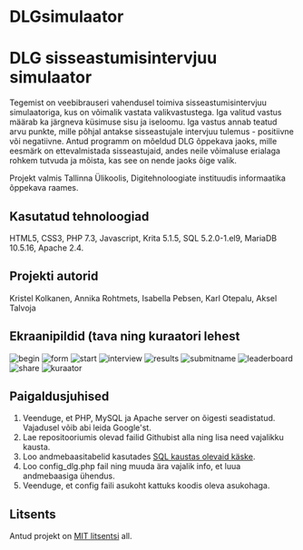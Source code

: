 # DLGsimulaator
# DLG sisseastumisintervjuu simulaator

Tegemist on veebibrauseri vahendusel toimiva sisseastumisintervjuu simulaatoriga, kus on võimalik vastata valikvastustega. Iga valitud vastus määrab ka järgneva küsimuse sisu ja iseloomu. Iga vastus annab teatud arvu punkte, mille põhjal antakse sisseastujale intervjuu tulemus - positiivne või negatiivne. 
Antud programm on mõeldud DLG õppekava jaoks, mille eesmärk on ettevalmistada sisseastujaid, andes neile võimaluse erialaga rohkem tutvuda ja mõista, kas see on nende jaoks õige valik.

Projekt valmis Tallinna Ülikoolis, Digitehnoloogiate instituudis informaatika õppekava raames.

## Kasutatud tehnoloogiad

HTML5, CSS3, PHP 7.3, Javascript, Krita 5.1.5, SQL 5.2.0-1.el9, MariaDB 10.5.16, Apache 2.4.

## Projekti autorid

Kristel Kolkanen, Annika Rohtmets, Isabella Pebsen, Karl Otepalu, Aksel Talvoja

## Ekraanipildid (tava ning kuraatori lehest

![begin](https://github.com/KOtepalu/DLGsimulaator/assets/93727374/7f38ade3-4c89-49fa-986c-c01179f60632)
![form](https://github.com/KOtepalu/DLGsimulaator/assets/93727374/cd9e37c9-a3ca-4a62-9bee-c5326b5fae31)
![start](https://github.com/KOtepalu/DLGsimulaator/assets/93727374/0eea1cac-dde0-4e40-95d9-55dc35634cf4)
![interview](https://github.com/KOtepalu/DLGsimulaator/assets/93727374/280ef8d6-41ff-4aa6-b062-115e8d27889b)
![results](https://github.com/KOtepalu/DLGsimulaator/assets/93727374/247d0370-bc66-4aa7-8cea-d40b3e388136)
![submitname](https://github.com/KOtepalu/DLGsimulaator/assets/93727374/c9aa91b2-0180-4c08-99bd-6d522b09b4bd)
![leaderboard](https://github.com/KOtepalu/DLGsimulaator/assets/93727374/e1475862-f4b9-46b3-bb48-a8d325f69476)
![share](https://github.com/KOtepalu/DLGsimulaator/assets/93727374/6bc9218c-e3e9-45af-a840-94dc9d26b448)
![kuraator](https://github.com/KOtepalu/DLGsimulaator/assets/93727374/e491294a-3e73-45be-ab0c-b41ff06357ef)

## Paigaldusjuhised

1. Veenduge, et PHP, MySQL ja Apache server on õigesti seadistatud. Vajadusel võib abi leida Google'st. 
2. Lae repositooriumis olevad failid Githubist alla ning   lisa need vajalikku kausta.
3. Loo andmebaasitabelid kasutades [SQL kaustas olevaid käske](https://github.com/KOtepalu/DLGsimulaator/blob/main/if22_DLGsimulaator.sql).
4. Loo config_dlg.php fail ning muuda ära vajalik info, et luua andmebaasiga ühendus.
5. Veenduge, et config faili asukoht kattuks koodis oleva asukohaga.

## Litsents

Antud projekt on [MIT litsentsi](https://github.com/KOtepalu/DLGsimulaator/blob/main/LICENSE) all.

